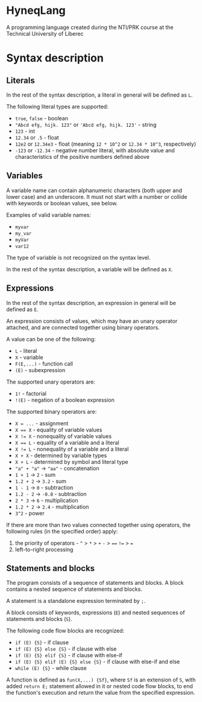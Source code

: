 # HyneqLang
A programming language created during the NTI/PRK course at the Technical University of Liberec

# Syntax description

## Literals
In the rest of the syntax description, a literal in general will be defined as `L`.

The following literal types are supported:
  - `true`, `false` - boolean
  - `"Abcd efg, hijk. 123"` or `'Abcd efg, hijk. 123'` - string
  - `123` - int
  - `12.34` or `.5` - float
  - `12e2` or `12.34e3` - float (meaning `12 * 10^2` or `12.34 * 10^3`, respectively)
  - `-123` or `-12.34` - negative number literal, with absolute value and characteristics of the positive numbers defined above

## Variables
A variable name can contain alphanumeric characters (both upper and lower case) and an underscore. It must not start with a number or collide with keywords or boolean values, see below.

Examples of valid variable names:
  - `myvar`
  - `my_var`
  - `myVar`
  - `var12`

The type of variable is not recognized on the syntax level.

In the rest of the syntax description, a variable will be defined as `X`.

## Expressions
In the rest of the syntax description, an expression in general will be defined as `E`.

An expression consists of values, which may have an unary operator attached, and are connected together using binary operators.

A value can be one of the following:
  - `L` - literal
  - `X` - variable
  - `F(E,...)` - function call
  - `(E)` - subexpression

The supported unary operators are:
  - `1!` - factorial
  - `!(E)` - negation of a boolean expression

The supported binary operators are:
  - `X = ...` - assignment
  - `X == X` - equality of variable values
  - `X != X` - nonequality of variable values
  - `X == L` - equality of a variable and a literal
  - `X != L` - nonequality of a variable and a literal
  - `X + X` - determined by variable types
  - `X + L` - determined by symbol and literal type
  - `"a" + "a"` -> `"aa"` - concatenation
  - `1 + 1` -> `2` - sum
  - `1.2 + 2` -> `3.2` - sum
  - `1 - 1` -> `0` - subtraction
  - `1.2 - 2` -> `-0.8` - subtraction
  - `2 * 3` -> `6` - multiplication
  - `1.2 * 2` -> `2.4` - multiplication
  - `3^2` - power

If there are more than two values connected together using operators, the following rules (in the specified order) apply:
  1. the priority of operators - `^` > `*` > `+` `-` > `==` `!=` > `=`
  2. left-to-right processing

## Statements and blocks
The program consists of a sequence of statements and blocks. A block contains a nested sequence of statements and blocks.

A statement is a standalone expression terminated by `;`.

A block consists of keywords, expressions (`E`) and nested sequences of statements and blocks (`S`).

The following code flow blocks are recognized:
  - `if (E) {S}` - if clause
  - `if (E) {S} else {S}` - if clause with else
  - `if (E) {S} elif {S}` - if clause with else-if
  - `if (E) {S} elif (E) {S} else {S}` - if clause with else-if and else
  - `while (E) {S}` - while clause

A function is defined as `fun(X,...) {Sf}`, where `Sf` is an extension of `S`, with added `return E;` statement allowed in it or nested code flow blocks, to end the function's execution and return the value from the specified expression.
